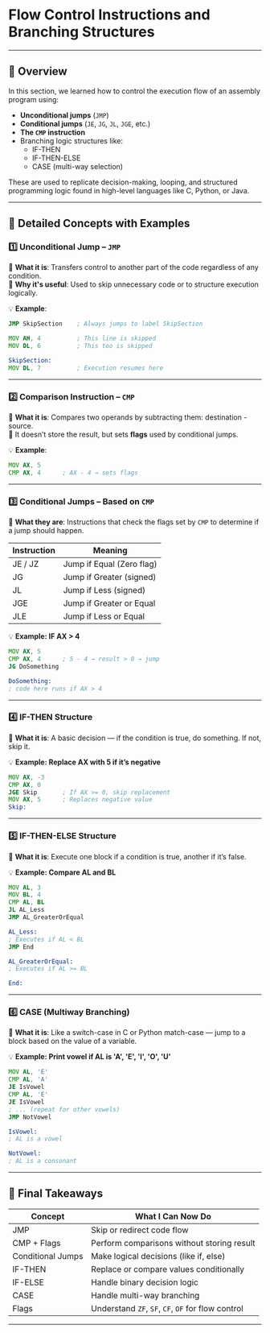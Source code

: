 # Flow Control Instructions and Branching Structures

---

## 📘 Overview

In this section, we learned how to control the execution flow of an assembly program using:

- **Unconditional jumps** (`JMP`)
- **Conditional jumps** (`JE`, `JG`, `JL`, `JGE`, etc.)
- **The `CMP` instruction**
- Branching logic structures like:
  - IF-THEN
  - IF-THEN-ELSE
  - CASE (multi-way selection)

These are used to replicate decision-making, looping, and structured programming logic found in high-level languages like C, Python, or Java.

---

## 🔧 Detailed Concepts with Examples

### 1️⃣ Unconditional Jump – `JMP`

🔹 **What it is**: Transfers control to another part of the code regardless of any condition.  
🔹 **Why it's useful**: Used to skip unnecessary code or to structure execution logically.

💡 **Example**:

```asm
JMP SkipSection    ; Always jumps to label SkipSection

MOV AH, 4          ; This line is skipped
MOV DL, 6          ; This too is skipped

SkipSection:
MOV DL, 7          ; Execution resumes here
```

---

### 2️⃣ Comparison Instruction – `CMP`

🔹 **What it is**: Compares two operands by subtracting them: destination - source.  
🔹 It doesn’t store the result, but sets **flags** used by conditional jumps.

💡 **Example**:

```asm
MOV AX, 5
CMP AX, 4      ; AX - 4 → sets flags
```

---

### 3️⃣ Conditional Jumps – Based on `CMP`

🔹 **What they are**: Instructions that check the flags set by `CMP` to determine if a jump should happen.

| Instruction | Meaning                   |
| ----------- | ------------------------- |
| JE / JZ     | Jump if Equal (Zero flag) |
| JG          | Jump if Greater (signed)  |
| JL          | Jump if Less (signed)     |
| JGE         | Jump if Greater or Equal  |
| JLE         | Jump if Less or Equal     |

💡 **Example: IF AX > 4**

```asm
MOV AX, 5
CMP AX, 4      ; 5 - 4 → result > 0 → jump
JG DoSomething

DoSomething:
; code here runs if AX > 4
```

---

### 4️⃣ IF-THEN Structure

🔹 **What it is**: A basic decision — if the condition is true, do something. If not, skip it.

💡 **Example: Replace AX with 5 if it’s negative**

```asm
MOV AX, -3
CMP AX, 0
JGE Skip       ; If AX >= 0, skip replacement
MOV AX, 5      ; Replaces negative value
Skip:
```

---

### 5️⃣ IF-THEN-ELSE Structure

🔹 **What it is**: Execute one block if a condition is true, another if it’s false.

💡 **Example: Compare AL and BL**

```asm
MOV AL, 3
MOV BL, 4
CMP AL, BL
JL AL_Less
JMP AL_GreaterOrEqual

AL_Less:
; Executes if AL < BL
JMP End

AL_GreaterOrEqual:
; Executes if AL >= BL

End:
```

---

### 6️⃣ CASE (Multiway Branching)

🔹 **What it is**: Like a switch-case in C or Python match-case — jump to a block based on the value of a variable.

💡 **Example: Print vowel if AL is 'A', 'E', 'I', 'O', 'U'**

```asm
MOV AL, 'E'
CMP AL, 'A'
JE IsVowel
CMP AL, 'E'
JE IsVowel
; ... (repeat for other vowels)
JMP NotVowel

IsVowel:
; AL is a vowel

NotVowel:
; AL is a consonant
```

---

## 🎯 Final Takeaways

| Concept           | What I Can Now Do                                  |
| ----------------- | -------------------------------------------------- |
| JMP               | Skip or redirect code flow                         |
| CMP + Flags       | Perform comparisons without storing result         |
| Conditional Jumps | Make logical decisions (like if, else)             |
| IF-THEN           | Replace or compare values conditionally            |
| IF-ELSE           | Handle binary decision logic                       |
| CASE              | Handle multi-way branching                         |
| Flags             | Understand `ZF`, `SF`, `CF`, `OF` for flow control |

---
